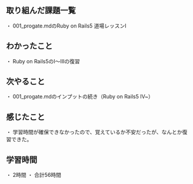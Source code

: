 ## 取り組んだ課題一覧
・ 001_progate.mdのRuby on Rails5 道場レッスンⅠ
## わかったこと
・ Ruby on Rails5のⅠ～Ⅲの復習
## 次やること
・ 001_progate.mdのインプットの続き（Ruby on Rails5 Ⅳ~）
## 感じたこと
・ 学習時間が確保できなかったので、覚えているか不安だったが、なんとか復習できた。
## 学習時間
・ 2時間
・ 合計56時間
